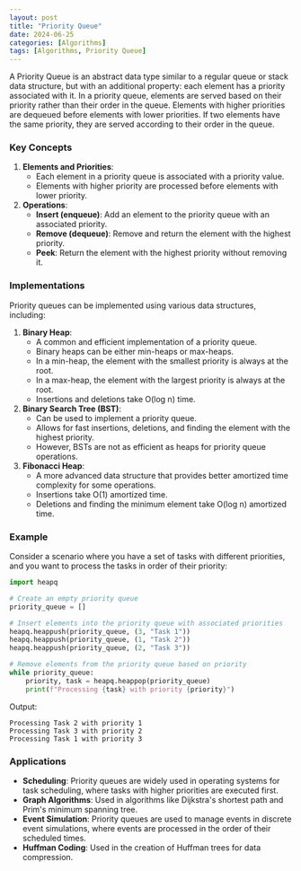 ```yaml
---
layout: post
title: "Priority Queue"
date: 2024-06-25
categories: [Algorithms]
tags: [Algorithms, Priority Queue]
---
```


A Priority Queue is an abstract data type similar to a regular queue or stack data structure, but with an additional property: each element has a priority associated with it. In a priority queue, elements are served based on their priority rather than their order in the queue. Elements with higher priorities are dequeued before elements with lower priorities. If two elements have the same priority, they are served according to their order in the queue.

### Key Concepts

1. **Elements and Priorities**:
    - Each element in a priority queue is associated with a priority value.
    - Elements with higher priority are processed before elements with lower priority.
2. **Operations**:
    - **Insert (enqueue)**: Add an element to the priority queue with an associated priority.
    - **Remove (dequeue)**: Remove and return the element with the highest priority.
    - **Peek**: Return the element with the highest priority without removing it.

### Implementations

Priority queues can be implemented using various data structures, including:

1. **Binary Heap**:
    - A common and efficient implementation of a priority queue.
    - Binary heaps can be either min-heaps or max-heaps.
    - In a min-heap, the element with the smallest priority is always at the root.
    - In a max-heap, the element with the largest priority is always at the root.
    - Insertions and deletions take O(log n) time.
2. **Binary Search Tree (BST)**:
    - Can be used to implement a priority queue.
    - Allows for fast insertions, deletions, and finding the element with the highest priority.
    - However, BSTs are not as efficient as heaps for priority queue operations.
3. **Fibonacci Heap**:
    - A more advanced data structure that provides better amortized time complexity for some operations.
    - Insertions take O(1) amortized time.
    - Deletions and finding the minimum element take O(log n) amortized time.

### Example

Consider a scenario where you have a set of tasks with different priorities, and you want to process the tasks in order of their priority:

```python
import heapq

# Create an empty priority queue
priority_queue = []

# Insert elements into the priority queue with associated priorities
heapq.heappush(priority_queue, (3, "Task 1"))
heapq.heappush(priority_queue, (1, "Task 2"))
heapq.heappush(priority_queue, (2, "Task 3"))

# Remove elements from the priority queue based on priority
while priority_queue:
    priority, task = heapq.heappop(priority_queue)
    print(f"Processing {task} with priority {priority}")

```

Output:

```arduino
Processing Task 2 with priority 1
Processing Task 3 with priority 2
Processing Task 1 with priority 3

```

### Applications

- **Scheduling**: Priority queues are widely used in operating systems for task scheduling, where tasks with higher priorities are executed first.
- **Graph Algorithms**: Used in algorithms like Dijkstra's shortest path and Prim's minimum spanning tree.
- **Event Simulation**: Priority queues are used to manage events in discrete event simulations, where events are processed in the order of their scheduled times.
- **Huffman Coding**: Used in the creation of Huffman trees for data compression.